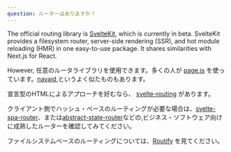 ```yaml
---
question: ルーターはありますか？
---
```


The official routing library is [SvelteKit](https://kit.svelte.dev/), which is currently in beta. SvelteKit provides a filesystem router, server-side rendering (SSR), and hot module reloading (HMR) in one easy-to-use package. It shares similarities with Next.js for React.

However, 任意のルータライブラリを使用できます。多くの人が [page.js](https://github.com/visionmedia/page.js) を使っています。[navaid](https://github.com/lukeed/navaid),というよく似たものもあります。

宣言型のHTMLによるアプローチを好むなら、 [svelte-routing](https://github.com/EmilTholin/svelte-routing) があります。

クライアント側でハッシュ・ベースのルーティングが必要な場合は、[svelte-spa-router](https://github.com/ItalyPaleAle/svelte-spa-router)、または[abstract-state-router](https://github.com/TehShrike/abstract-state-router/)などの,ビジネス・ソフトウェア向けに成熟したルーターを確認してみてください。

ファイルシステムベースのルーティングについては、[Routify](https://routify.dev) を見てください。